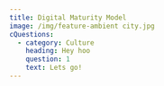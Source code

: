 ```yaml
---
title: Digital Maturity Model
image: /img/feature-ambient city.jpg
cQuestions:
  - category: Culture
    heading: Hey hoo
    question: 1
    text: Lets go!
---
```


